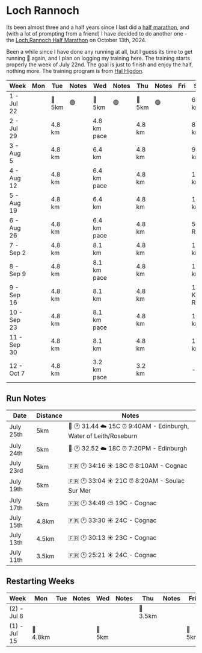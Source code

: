 # Loch Rannoch

Its been almost three and a half years since I last did a [half marathon](https://x.com/fintanr/status/1366002001054736386), and (with a lot of prompting from a friend) I have decided to do another one - the [Loch Rannoch Half Marathon](https://runnation.co.uk/r/rannochhalfmarathon2024) on October 13th, 2024. 

Been a while since I have done any running at all, but I guess its time to get running 🏃 again, and I plan on logging my training here. The training starts properly the week of July 22nd. The goal is just to finish and enjoy the half, nothing more. The training program is from [Hal Higdon](https://www.halhigdon.com/training-programs/half-marathon-training/novice-2-half-marathon/).  

| Week | Mon  | Tue    | Notes | Wed    | Notes | Thu    | Notes | Fri  | Sat    | Notes | Sun |
|-------------------|------|--------|-------|--------|-------|--------|-------|------|--------|-------|-----|
| 1 - Jul 22        |  | 🏃 5km | 🟢      | 🏃 5km | 🟢      | 🏃 5km | 🟢      |  | 6.4 km |       |     |
| 2 - Jul 29        |  | 4.8 km |       | 4.8 km pace|       | 4.8 km |       |  | 8.1 km |       |     |
| 3 - Aug 5         |  | 4.8 km |       | 6.4 km |       | 4.8 km |       | | 9.7 km |       |     |
| 4 - Aug 12        |  | 4.8 km |       | 6.4 km pace|       | 4.8 km |       | | 11.3 km|       |     |
| 5 - Aug 19        |  | 4.8 km |       | 6.4 km |       | 4.8 km |       | | 12.9 km|       |     |
| 6 - Aug 26        |  | 4.8 km |       | 6.4 km pace|       | 4.8 km |       | | 5-K Race |       |     |
| 7 - Sep 2         |  | 4.8 km |       | 8.1 km |       | 4.8 km |       | | 14.5 km|       |     |
| 8 - Sep 9         |  | 4.8 km |       | 8.1 km pace|       | 4.8 km |       | | 16.1 km|       |     |
| 9 - Sep 16        |  | 4.8 km |       | 8.1 km |       | 4.8 km |       | | 10-K Race |       |     |
| 10 - Sep 23       |  | 4.8 km |       | 8.1 km pace|       | 4.8 km |       | | 17.7 km|       |     |
| 11 - Sep 30       |  | 4.8 km |       | 8.1 km |       | 4.8 km |       | | 19.3 km|       |     |
| 12 - Oct 7        |  | 4.8 km |       | 3.2 km pace|       | 3.2 km |       |  | -   |       | Half    |


## Run Notes

| Date | Distance | Notes |
|---|---|---|
| July 25th | 5km | 🏴󠁧󠁢󠁳󠁣󠁴󠁿 🕐 31.44 ☁️ 15C ⏰ 9:40AM - Edinburgh, Water of Leith/Roseburn |
| July 24th | 5km | 🏴󠁧󠁢󠁳󠁣󠁴󠁿 🕐 32.52 ☁️ 18C ⏰ 7:20PM - Edinburgh |
| July 23rd | 5km | 🇫🇷 🕐 34:16 ☀️ 18C ⏰ 8:10AM - Cognac |
| July 19th | 5km | 🇫🇷 🕐 33:04 ☀️ 21C ⏰ 8:20AM - Soulac Sur Mer |
| July 17th | 5km | 🇫🇷 🕐 34:49 ⛅ 19C - Cognac|
| July 15th | 4.8km | 🇫🇷 🕐 33:30 ☀️ 24C - Cognac |
| July 13th | 4.5km | 🇫🇷 🕐 30:13 ☀️ 23C - Cognac |
| July 11th | 3.5km | 🇫🇷 🕐 25:21 ☀️ 24C - Cognac |

## Restarting Weeks

| Week | Mon  | Tue    | Notes | Wed    | Notes | Thu    | Notes | Fri  | Sat    | Notes | Sun |
|-------------------|------|--------|-------|--------|-------|--------|-------|------|--------|-------|-----|
| (2) - Jul 8        |  |  |       |  |       | 🏃 3.5km  |     |  | 🏃 4.5km |       |     |
| (1) - Jul 15        | 🏃 4.8km | |       | 🏃 5km |       |  |       | 🏃 5km |  |       |     |

